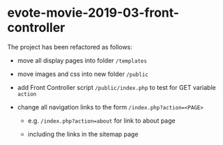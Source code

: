 # evote-movie-2019-03-front-controller

The project has been refactored as follows:

- move all display pages into folder `/templates`
- move images and css into new folder `/public`
- add Front Controller script `/public/index.php` to test for GET variable `action`
- change all navigation links to the form `/index.php?action=<PAGE>`

    - e.g. `/index.php?action=about` for link to about page
    
    - including the links in the sitemap page
    
    
